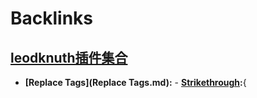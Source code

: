 
# Backlinks
## [leodknuth插件集合](leodknuth插件集合.md)
- **[Replace Tags](Replace Tags.md):**
            - **[Strikethrough](Strikethrough.md):**{

